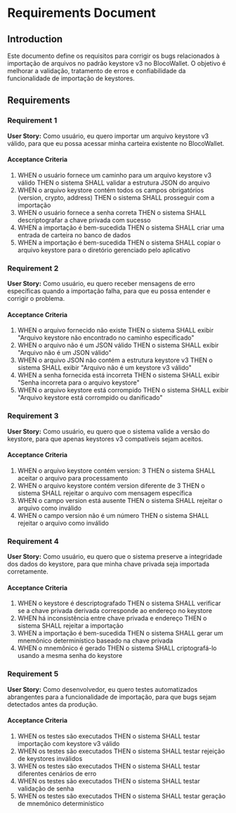 # Requirements Document

## Introduction

Este documento define os requisitos para corrigir os bugs relacionados à importação de arquivos no padrão keystore v3 no BlocoWallet. O objetivo é melhorar a validação, tratamento de erros e confiabilidade da funcionalidade de importação de keystores.

## Requirements

### Requirement 1

**User Story:** Como usuário, eu quero importar um arquivo keystore v3 válido, para que eu possa acessar minha carteira existente no BlocoWallet.

#### Acceptance Criteria

1. WHEN o usuário fornece um caminho para um arquivo keystore v3 válido THEN o sistema SHALL validar a estrutura JSON do arquivo
2. WHEN o arquivo keystore contém todos os campos obrigatórios (version, crypto, address) THEN o sistema SHALL prosseguir com a importação
3. WHEN o usuário fornece a senha correta THEN o sistema SHALL descriptografar a chave privada com sucesso
4. WHEN a importação é bem-sucedida THEN o sistema SHALL criar uma entrada de carteira no banco de dados
5. WHEN a importação é bem-sucedida THEN o sistema SHALL copiar o arquivo keystore para o diretório gerenciado pelo aplicativo

### Requirement 2

**User Story:** Como usuário, eu quero receber mensagens de erro específicas quando a importação falha, para que eu possa entender e corrigir o problema.

#### Acceptance Criteria

1. WHEN o arquivo fornecido não existe THEN o sistema SHALL exibir "Arquivo keystore não encontrado no caminho especificado"
2. WHEN o arquivo não é um JSON válido THEN o sistema SHALL exibir "Arquivo não é um JSON válido"
3. WHEN o arquivo JSON não contém a estrutura keystore v3 THEN o sistema SHALL exibir "Arquivo não é um keystore v3 válido"
4. WHEN a senha fornecida está incorreta THEN o sistema SHALL exibir "Senha incorreta para o arquivo keystore"
5. WHEN o arquivo keystore está corrompido THEN o sistema SHALL exibir "Arquivo keystore está corrompido ou danificado"

### Requirement 3

**User Story:** Como usuário, eu quero que o sistema valide a versão do keystore, para que apenas keystores v3 compatíveis sejam aceitos.

#### Acceptance Criteria

1. WHEN o arquivo keystore contém version: 3 THEN o sistema SHALL aceitar o arquivo para processamento
2. WHEN o arquivo keystore contém version diferente de 3 THEN o sistema SHALL rejeitar o arquivo com mensagem específica
3. WHEN o campo version está ausente THEN o sistema SHALL rejeitar o arquivo como inválido
4. WHEN o campo version não é um número THEN o sistema SHALL rejeitar o arquivo como inválido

### Requirement 4

**User Story:** Como usuário, eu quero que o sistema preserve a integridade dos dados do keystore, para que minha chave privada seja importada corretamente.

#### Acceptance Criteria

1. WHEN o keystore é descriptografado THEN o sistema SHALL verificar se a chave privada derivada corresponde ao endereço no keystore
2. WHEN há inconsistência entre chave privada e endereço THEN o sistema SHALL rejeitar a importação
3. WHEN a importação é bem-sucedida THEN o sistema SHALL gerar um mnemônico determinístico baseado na chave privada
4. WHEN o mnemônico é gerado THEN o sistema SHALL criptografá-lo usando a mesma senha do keystore

### Requirement 5

**User Story:** Como desenvolvedor, eu quero testes automatizados abrangentes para a funcionalidade de importação, para que bugs sejam detectados antes da produção.

#### Acceptance Criteria

1. WHEN os testes são executados THEN o sistema SHALL testar importação com keystore v3 válido
2. WHEN os testes são executados THEN o sistema SHALL testar rejeição de keystores inválidos
3. WHEN os testes são executados THEN o sistema SHALL testar diferentes cenários de erro
4. WHEN os testes são executados THEN o sistema SHALL testar validação de senha
5. WHEN os testes são executados THEN o sistema SHALL testar geração de mnemônico determinístico